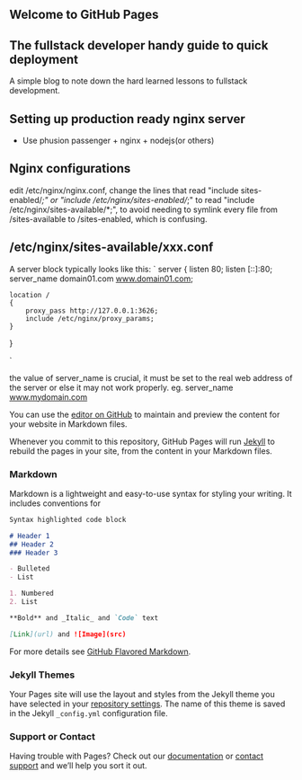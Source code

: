 ## Welcome to GitHub Pages

## The fullstack developer handy guide to quick deployment
A simple blog to note down the hard learned lessons to fullstack development.

## Setting up production ready nginx server
- Use phusion passenger + nginx + nodejs(or others)

## Nginx configurations
edit /etc/nginx/nginx.conf, change the lines that read "include sites-enabled/*;" or "include /etc/nginx/sites-enabled/*;" to read 
"include /etc/nginx/sites-available/*;", to avoid needing to symlink every file from /sites-available to /sites-enabled,
which is confusing.

## /etc/nginx/sites-available/xxx.conf
A server block typically looks like this:
`
server
{
    listen 80;
    listen [::]:80;
    server_name domain01.com www.domain01.com;

    location /
    {
        proxy_pass http://127.0.0.1:3626;
        include /etc/nginx/proxy_params;
    }
}

`

the value of server_name is crucial, it must be set to the real web address of the server or else it may not work properly.
eg. server_name www.mydomain.com


You can use the [editor on GitHub](https://github.com/kelvinAI/fullstack-blog/edit/master/index.md) to maintain and preview the content for your website in Markdown files.

Whenever you commit to this repository, GitHub Pages will run [Jekyll](https://jekyllrb.com/) to rebuild the pages in your site, from the content in your Markdown files.

### Markdown

Markdown is a lightweight and easy-to-use syntax for styling your writing. It includes conventions for

```markdown
Syntax highlighted code block

# Header 1
## Header 2
### Header 3

- Bulleted
- List

1. Numbered
2. List

**Bold** and _Italic_ and `Code` text

[Link](url) and ![Image](src)
```

For more details see [GitHub Flavored Markdown](https://guides.github.com/features/mastering-markdown/).

### Jekyll Themes

Your Pages site will use the layout and styles from the Jekyll theme you have selected in your [repository settings](https://github.com/kelvinAI/fullstack-blog/settings). The name of this theme is saved in the Jekyll `_config.yml` configuration file.

### Support or Contact

Having trouble with Pages? Check out our [documentation](https://help.github.com/categories/github-pages-basics/) or [contact support](https://github.com/contact) and we’ll help you sort it out.
